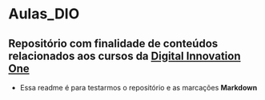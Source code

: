 # Aulas_DIO
## Repositório com finalidade de conteúdos relacionados aos cursos da [Digital Innovation One](https://web.dio.me/home)

* Essa readme é para testarmos o repositório e as marcações **Markdown**